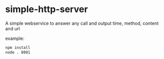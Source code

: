 # simple-http-server
A simple webservice to answer any call and output time, method, content and url

example:

```sh
npm install
node . 8081
```
